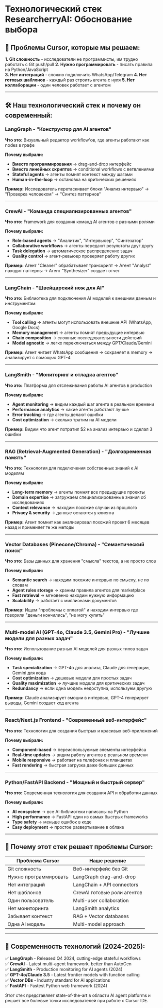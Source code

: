 # Технологический стек ResearcherryAI: Обоснование выбора

## 🤔 Проблемы Cursor, которые мы решаем:

**1. Git сложность** - исследователи не программисты, им трудно работать с Git push/pull
**2. Нужно программировать** - писать правила на Python/JavaScript  
**3. Нет интеграций** - сложно подключить WhatsApp/Telegram
**4. Нет готовых шаблонов** - каждый раз строить агента с нуля
**5. Нет коллаборации** - один человек работает с агентом

---

## 🛠️ Наш технологический стек и почему он современный:

### **LangGraph** - "Конструктор для AI агентов"
**Что это:** Визуальный редактор workflow'ов, где агенты работают как nodes в графе

**Почему выбрали:** 
- **Вместо программирования** → drag-and-drop интерфейс
- **Вместо линейных скриптов** → conditional workflows с ветвлениями
- **Stateful agents** → агенты помнят контекст между шагами
- **Human-in-the-loop** → остановка на критических решениях

**Пример:** Исследователь перетаскивает блоки "Анализ интервью" → "Проверка человеком" → "Синтез паттернов"

---

### **CrewAI** - "Команда специализированных агентов"
**Что это:** Framework для создания команд AI агентов с разными ролями

**Почему выбрали:**
- **Role-based agents** → "Аналитик", "Интервьюер", "Синтезатор" 
- **Collaborative workflows** → агенты передают результаты друг другу
- **Task delegation** → автоматическое распределение задач
- **Quality control** → агент-ревьюер проверяет работу других

**Пример:** Агент "Cleaner" обрабатывает транскрипт → Агент "Analyst" находит паттерны → Агент "Synthesizer" создает отчет

---

### **LangChain** - "Швейцарский нож для AI"
**Что это:** Библиотека для подключения AI моделей к внешним данным и инструментам

**Почему выбрали:**
- **Tool calling** → агенты могут использовать внешние API (WhatsApp, Google Docs)
- **Memory management** → агенты помнят предыдущие интервью
- **Chain composition** → сложные последовательности действий
- **Model agnostic** → легко переключаться между GPT/Claude/Gemini

**Пример:** Агент читает WhatsApp сообщения → сохраняет в memory → анализирует с помощью GPT-4

---

### **LangSmith** - "Мониторинг и отладка агентов"
**Что это:** Платформа для отслеживания работы AI агентов в production

**Почему выбрали:**
- **Agent monitoring** → видим каждый шаг агента в реальном времени
- **Performance analytics** → какие агенты работают лучше
- **Error tracking** → где агенты делают ошибки
- **Cost optimization** → сколько тратим на AI модели

**Пример:** Видим что агент потратил $2 на анализ интервью и сделал 3 ошибки

---

### **RAG (Retrieval-Augmented Generation)** - "Долговременная память"
**Что это:** Технология для подключения собственных знаний к AI моделям

**Почему выбрали:**
- **Long-term memory** → агенты помнят все предыдущие проекты
- **Domain expertise** → загружаем специализированные знания об исследованиях
- **Context relevance** → находим похожие случаи из прошлого
- **Privacy & security** → данные остаются у клиента

**Пример:** Агент помнит как анализировал похожий проект 6 месяцев назад и применяет те же методы

---

### **Vector Databases (Pinecone/Chroma)** - "Семантический поиск"
**Что это:** Базы данных для хранения "смысла" текстов, а не просто слов

**Почему выбрали:**
- **Semantic search** → находим похожие интервью по смыслу, не по словам
- **Agent rules storage** → храним правила агентов для marketplace
- **Fast retrieval** → мгновенно находим нужную информацию
- **Scalability** → работает с миллионами документов

**Пример:** Ищем "проблемы с оплатой" и находим интервью где говорили "деньги кончились", "не могу купить"

---

### **Multi-model AI (GPT-4o, Claude 3.5, Gemini Pro)** - "Лучшие модели для разных задач"
**Что это:** Использование разных AI моделей для разных типов задач

**Почему выбрали:**
- **Task specialization** → GPT-4o для анализа, Claude для генерации, Gemini для кода
- **Cost optimization** → дешевые модели для простых задач
- **Quality maximization** → лучшие модели для критических задач
- **Redundancy** → если одна модель недоступна, используем другую

**Пример:** Claude анализирует эмоции в интервью, GPT-4 генерирует выводы, Gemini создает код агента

---

### **React/Next.js Frontend** - "Современный веб-интерфейс"
**Что это:** Технологии для создания быстрых и красивых веб-приложений

**Почему выбрали:**
- **Component-based** → переиспользуемые элементы интерфейса
- **Real-time updates** → видим работу агентов в реальном времени
- **Mobile responsive** → работает на телефонах и планшетах
- **Fast rendering** → быстрая загрузка даже больших данных

---

### **Python/FastAPI Backend** - "Мощный и быстрый сервер"
**Что это:** Современная технология для создания API и обработки данных

**Почему выбрали:**
- **AI ecosystem** → все AI библиотеки написаны на Python
- **High performance** → FastAPI один из самых быстрых frameworks
- **Type safety** → меньше ошибок в коде
- **Easy deployment** → простое развертывание в облаке

---

## 🎯 Почему этот стек решает проблемы Cursor:

| Проблема Cursor | Наше решение |
|----------------|--------------|
| Git сложность | Веб-интерфейс без Git |
| Нужно программировать | LangGraph drag-and-drop |
| Нет интеграций | LangChain + API connectors |
| Нет шаблонов | CrewAI готовые роли агентов |
| Один пользователь | Multi-user collaboration |
| Нет мониторинга | LangSmith analytics |
| Забывает контекст | RAG + Vector databases |
| Одна AI модель | Multi-model approach |

---

## 🚀 Современность технологий (2024-2025):

✅ **LangGraph** - Released Q4 2024, cutting-edge stateful workflows  
✅ **CrewAI** - Latest multi-agent framework, better than AutoGen  
✅ **LangSmith** - Production monitoring for AI agents (2024)  
✅ **GPT-4o/Claude 3.5** - Latest frontier models with function calling  
✅ **Vector DBs** - Industry standard for AI applications  
✅ **FastAPI** - Fastest Python web framework (2024)  

Этот стек представляет state-of-the-art в области AI agent platforms и решает все болевые точки исследователей при работе с Cursor IDE. 